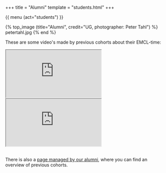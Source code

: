 +++
title = "Alumni"
template = "students.html"
+++

{{ menu (act="students") }} 

{% top_image (title="Alumni", credit="UG, photographer: Peter Tahl") %}
	petertahl.jpg
{% end %}

<div class="container">
These are some video's made by previous cohorts about their EMCL-time:


<div class="row" style="margin-top: 1em">
	<div class="col-sm">
		<div class="embed-responsive embed-responsive-16by9">
				<iframe class="embed-responsive-item" src="https://www.youtube-nocookie.com/embed/ptnaDOuBD2s/maxresdefault.webp" allowfullscreen></iframe>
		</div>
	</div>
	<div class="col-sm">
		<div class="embed-responsive embed-responsive-16by9">
				<iframe class="embed-responsive-item" src="https://www.youtube-nocookie.com/embed/1b3cTlCnrV4/maxresdefault.webp" allowfullscreen></iframe>
			</div>
	</div>
</div>
<br/>

There is also a [page managed by our alumni](http://emcl.eu/EMCLalumni/alumniAll.html), where you can find an overview of previous cohorts.
</div>